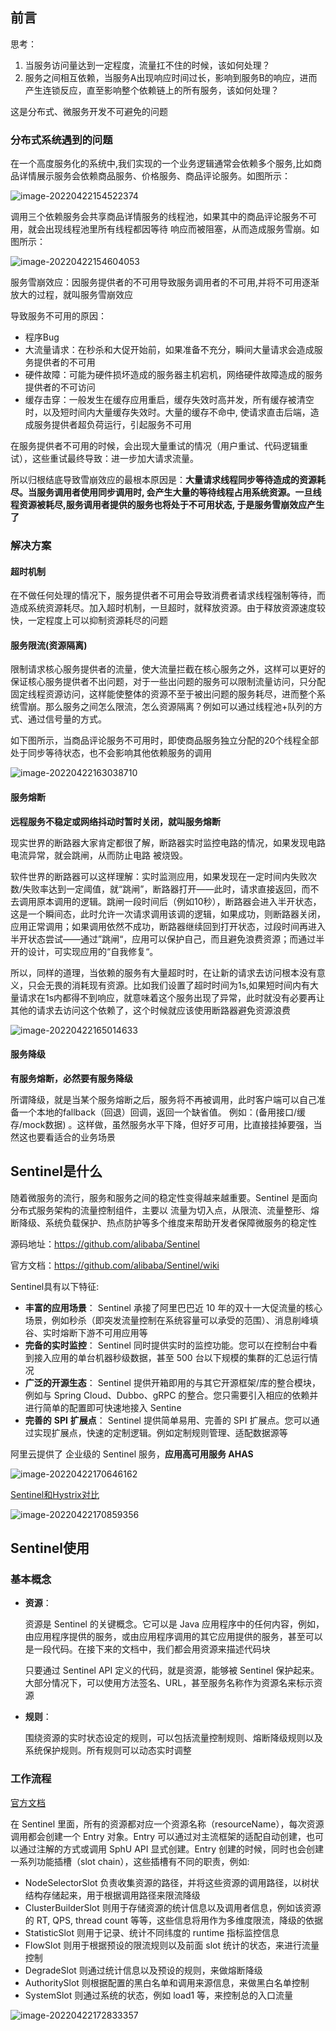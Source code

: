 ## **前言** 

思考： 

1. 当服务访问量达到一定程度，流量扛不住的时候，该如何处理？ 
2. 服务之间相互依赖，当服务A出现响应时间过长，影响到服务B的响应，进而产生连锁反应，直至影响整个依赖链上的所有服务，该如何处理？ 

这是分布式、微服务开发不可避免的问题

### 分布式系统遇到的问题

在一个高度服务化的系统中,我们实现的一个业务逻辑通常会依赖多个服务,比如商品详情展示服务会依赖商品服务、价格服务、商品评论服务。如图所示：

![image-20220422154522374](assets/image-20220422154522374.png)

调用三个依赖服务会共享商品详情服务的线程池，如果其中的商品评论服务不可用，就会出现线程池里所有线程都因等待 响应而被阻塞，从而造成服务雪崩。如图所示：

![image-20220422154604053](assets/image-20220422154604053.png)

服务雪崩效应：因服务提供者的不可用导致服务调用者的不可用,并将不可用逐渐放大的过程，就叫服务雪崩效应

导致服务不可用的原因： 

- 程序Bug
- 大流量请求：在秒杀和大促开始前，如果准备不充分，瞬间大量请求会造成服务提供者的不可用
- 硬件故障：可能为硬件损坏造成的服务器主机宕机，网络硬件故障造成的服务提供者的不可访问
- 缓存击穿：一般发生在缓存应用重启，缓存失效时高并发，所有缓存被清空时，以及短时间内大量缓存失效时。大量的缓存不命中, 使请求直击后端，造成服务提供者超负荷运行，引起服务不可用

在服务提供者不可用的时候，会出现大量重试的情况（用户重试、代码逻辑重试），这些重试最终导致：进一步加大请求流量。

所以归根结底导致雪崩效应的最根本原因是：**大量请求线程同步等待造成的资源耗尽。当服务调用者使用同步调用时, 会产生大量的等待线程占用系统资源。一旦线程资源被耗尽,服务调用者提供的服务也将处于不可用状态, 于是服务雪崩效应产生了**

### 解决方案

#### 超时机制

在不做任何处理的情况下，服务提供者不可用会导致消费者请求线程强制等待，而造成系统资源耗尽。加入超时机制，一旦超时，就释放资源。由于释放资源速度较快，一定程度上可以抑制资源耗尽的问题

#### 服务限流(资源隔离)

限制请求核心服务提供者的流量，使大流量拦截在核心服务之外，这样可以更好的保证核心服务提供者不出问题，对于一些出问题的服务可以限制流量访问，只分配固定线程资源访问，这样能使整体的资源不至于被出问题的服务耗尽，进而整个系统雪崩。那么服务之间怎么限流，怎么资源隔离？例如可以通过线程池+队列的方式、通过信号量的方式。

如下图所示，当商品评论服务不可用时，即使商品服务独立分配的20个线程全部处于同步等待状态，也不会影响其他依赖服务的调用

![image-20220422163038710](assets/image-20220422163038710.png)

#### 服务熔断

**远程服务不稳定或网络抖动时暂时关闭，就叫服务熔断**

现实世界的断路器大家肯定都很了解，断路器实时监控电路的情况，如果发现电路电流异常，就会跳闸，从而防止电路 被烧毁。 

软件世界的断路器可以这样理解：实时监测应用，如果发现在一定时间内失败次数/失败率达到一定阈值，就“跳闸”，断路器打开——此时，请求直接返回，而不去调用原本调用的逻辑。跳闸一段时间后（例如10秒），断路器会进入半开状态，这是一个瞬间态，此时允许一次请求调用该调的逻辑，如果成功，则断路器关闭，应用正常调用；如果调用依然不成功，断路器继续回到打开状态，过段时间再进入半开状态尝试——通过”跳闸“，应用可以保护自己，而且避免浪费资源；而通过半开的设计，可实现应用的“自我修复“。 

所以，同样的道理，当依赖的服务有大量超时时，在让新的请求去访问根本没有意义，只会无畏的消耗现有资源。比如我们设置了超时时间为1s,如果短时间内有大量请求在1s内都得不到响应，就意味着这个服务出现了异常，此时就没有必要再让其他的请求去访问这个依赖了，这个时候就应该使用断路器避免资源浪费

![image-20220422165014633](assets/image-20220422165014633.png)



#### 服务降级

**有服务熔断，必然要有服务降级**

所谓降级，就是当某个服务熔断之后，服务将不再被调用，此时客户端可以自己准备一个本地的fallback（回退）回调，返回一个缺省值。 例如：(备用接口/缓存/mock数据) 。这样做，虽然服务水平下降，但好歹可用，比直接挂掉要强，当然这也要看适合的业务场景



## Sentinel是什么

随着微服务的流行，服务和服务之间的稳定性变得越来越重要。Sentinel 是面向分布式服务架构的流量控制组件，主要以 流量为切入点，从限流、流量整形、熔断降级、系统负载保护、热点防护等多个维度来帮助开发者保障微服务的稳定性

源码地址：https://github.com/alibaba/Sentinel 

官方文档：https://github.com/alibaba/Sentinel/wiki 

Sentinel具有以下特征: 

- **丰富的应用场景**： Sentinel 承接了阿里巴巴近 10 年的双十一大促流量的核心场景，例如秒杀（即突发流量控制在系统容量可以承受的范围）、消息削峰填谷、实时熔断下游不可用应用等
- **完备的实时监控**： Sentinel 同时提供实时的监控功能。您可以在控制台中看到接入应用的单台机器秒级数据，甚至 500 台以下规模的集群的汇总运行情况
- **广泛的开源生态**： Sentinel 提供开箱即用的与其它开源框架/库的整合模块，例如与 Spring Cloud、Dubbo、gRPC 的整合。您只需要引入相应的依赖并进行简单的配置即可快速地接入 Sentine
- **完善的** **SPI** **扩展点**： Sentinel 提供简单易用、完善的 SPI 扩展点。您可以通过实现扩展点，快速的定制逻辑。例如定制规则管理、适配数据源等

阿里云提供了 企业级的 Sentinel 服务，**应用高可用服务 AHAS**

![image-20220422170646162](assets/image-20220422170646162.png)

[Sentinel和Hystrix对比](https://github.com/alibaba/Sentinel/wiki/Sentinel­%E4%B8%8E­Hystrix­%E7%9A%84%E5%AF%B9%E6%AF%94)

![image-20220422170859356](assets/image-20220422170859356.png)

## Sentinel使用

### 基本概念

- **资源**：

  资源是 Sentinel 的关键概念。它可以是 Java 应用程序中的任何内容，例如，由应用程序提供的服务，或由应用程序调用的其它应用提供的服务，甚至可以是一段代码。在接下来的文档中，我们都会用资源来描述代码块

  只要通过 Sentinel API 定义的代码，就是资源，能够被 Sentinel 保护起来。大部分情况下，可以使用方法签名、URL，甚至服务名称作为资源名来标示资源

- **规则**：

  围绕资源的实时状态设定的规则，可以包括流量控制规则、熔断降级规则以及系统保护规则。所有规则可以动态实时调整

### 工作流程

[官方文档](https://github.com/alibaba/Sentinel/wiki/Sentinel%E5%B7%A5%E4%BD%9C%E4%B8%BB%E6%B5%81%E7%A8%8B)

在 Sentinel 里面，所有的资源都对应一个资源名称（resourceName），每次资源调用都会创建一个 Entry 对象。Entry 可以通过对主流框架的适配自动创建，也可以通过注解的方式或调用 SphU API 显式创建。Entry 创建的时候，同时也会创建一系列功能插槽（slot chain），这些插槽有不同的职责，例如:

- NodeSelectorSlot 负责收集资源的路径，并将这些资源的调用路径，以树状结构存储起来，用于根据调用路径来限流降级
- ClusterBuilderSlot 则用于存储资源的统计信息以及调用者信息，例如该资源的 RT, QPS, thread count 等等，这些信息将用作为多维度限流，降级的依据
- StatisticSlot 则用于记录、统计不同纬度的 runtime 指标监控信息
- FlowSlot 则用于根据预设的限流规则以及前面 slot 统计的状态，来进行流量控制
- DegradeSlot 则通过统计信息以及预设的规则，来做熔断降级
- AuthoritySlot 则根据配置的黑白名单和调用来源信息，来做黑白名单控制
- SystemSlot 则通过系统的状态，例如 load1 等，来控制总的入口流量

![image-20220422172833357](assets/image-20220422172833357.png)